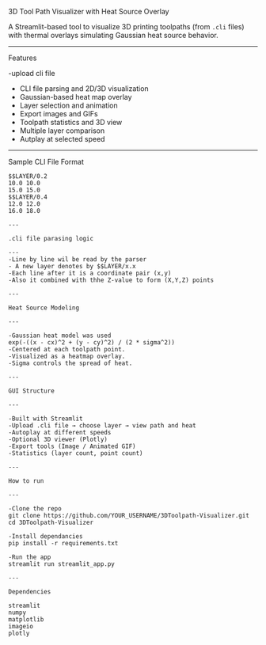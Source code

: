 3D Tool Path Visualizer with Heat Source Overlay 

A Streamlit-based tool to visualize 3D printing toolpaths (from `.cli` files) with thermal overlays simulating Gaussian heat source behavior.

---

Features

-upload cli file
- CLI file parsing and 2D/3D visualization
- Gaussian-based heat map overlay
- Layer selection and animation
- Export images and GIFs
- Toolpath statistics and 3D view
- Multiple layer comparison
- Autplay at selected speed

---

Sample CLI File Format

```cli
$$LAYER/0.2
10.0 10.0
15.0 15.0
$$LAYER/0.4
12.0 12.0
16.0 18.0

---

.cli file parasing logic

---
-Line by line wil be read by the parser
- A new layer denotes by $$LAYER/x.x
-Each line after it is a coordinate pair (x,y)
-Also it combined with thhe Z-value to form (X,Y,Z) points

---

Heat Source Modeling

---

-Gaussian heat model was used
exp(-((x - cx)^2 + (y - cy)^2) / (2 * sigma^2))
-Centered at each toolpath point.
-Visualized as a heatmap overlay.
-Sigma controls the spread of heat.

---

GUI Structure

---

-Built with Streamlit
-Upload .cli file → choose layer → view path and heat
-Autoplay at different speeds
-Optional 3D viewer (Plotly)
-Export tools (Image / Animated GIF)
-Statistics (layer count, point count)

---

How to run

---

-Clone the repo
git clone https://github.com/YOUR_USERNAME/3DToolpath-Visualizer.git
cd 3DToolpath-Visualizer

-Install dependancies
pip install -r requirements.txt

-Run the app
streamlit run streamlit_app.py

---

Dependencies

streamlit
numpy
matplotlib
imageio
plotly


